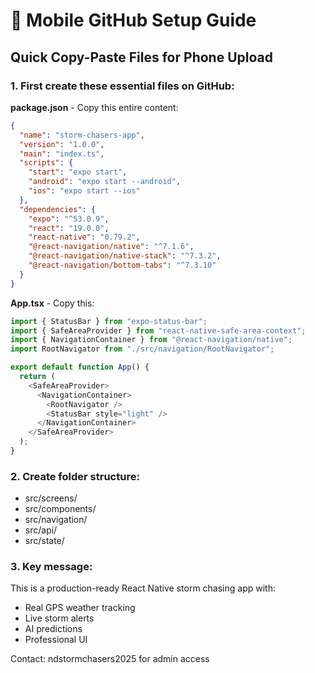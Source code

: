 # 📱 Mobile GitHub Setup Guide

## Quick Copy-Paste Files for Phone Upload

### 1. First create these essential files on GitHub:

**package.json** - Copy this entire content:
```json
{
  "name": "storm-chasers-app",
  "version": "1.0.0",
  "main": "index.ts",
  "scripts": {
    "start": "expo start",
    "android": "expo start --android",
    "ios": "expo start --ios"
  },
  "dependencies": {
    "expo": "^53.0.9",
    "react": "19.0.0",
    "react-native": "0.79.2",
    "@react-navigation/native": "^7.1.6",
    "@react-navigation/native-stack": "^7.3.2",
    "@react-navigation/bottom-tabs": "^7.3.10"
  }
}
```

**App.tsx** - Copy this:
```typescript
import { StatusBar } from "expo-status-bar";
import { SafeAreaProvider } from "react-native-safe-area-context";
import { NavigationContainer } from "@react-navigation/native";
import RootNavigator from "./src/navigation/RootNavigator";

export default function App() {
  return (
    <SafeAreaProvider>
      <NavigationContainer>
        <RootNavigator />
        <StatusBar style="light" />
      </NavigationContainer>
    </SafeAreaProvider>
  );
}
```

### 2. Create folder structure:
- src/screens/
- src/components/
- src/navigation/
- src/api/
- src/state/

### 3. Key message:
This is a production-ready React Native storm chasing app with:
- Real GPS weather tracking
- Live storm alerts 
- AI predictions
- Professional UI

Contact: ndstormchasers2025 for admin access